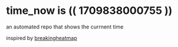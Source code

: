 # time_now is (( 1709838000755 ))

an automated repo that shows the currnent time

inspired by [breakingheatmap](https://github.com/breakingheatmap/breakingheatmap)